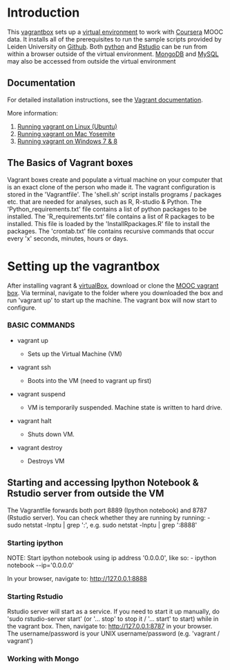 # Introduction

This [vagrantbox](http://docs.vagrantup.com/v2/boxes.html) sets up a [virtual environment](http://en.wikipedia.org/wiki/Virtual_environment_software) to work with [Coursera](https://www.coursera.org/) MOOC data. It installs all of the prerequisites to run the sample scripts provided by Leiden University on [Github](https://github.com/JasperHG90/MOOCs). Both [python](https://www.python.org/) and [Rstudio](http://www.rstudio.com/products/rstudio/) can be run from within a browser outside of the virtual environment. [MongoDB](https://www.mongodb.org/) and [MySQL](https://www.mysql.com/) may also be accessed from outside the virtual environment

## Documentation

For detailed installation instructions, see the [Vagrant documentation](http://docs.vagrantup.com/v2/installation/). 

More information:

 1. [Running vagrant on Linux (Ubuntu)](http://www.cyberciti.biz/cloud-computing/use-vagrant-to-create-small-virtual-lab-on-linux-osx/)
 2. [Running vagrant on Mac Yosemite](http://coolestguidesontheplanet.com/getting-started-vagrant-os-osx-10-9-mavericks/)
 3. [Running vagrant on Windows 7 & 8](http://www.seascapewebdesign.com/blog/part-1-getting-started-vagrant-windows-7-and-8)

## The Basics of Vagrant boxes

Vagrant boxes create and populate a virtual machine on your computer that is an exact clone of the person who made it. The vagrant configuration is stored in the 'Vagrantfile'. The 'shell.sh' script installs programs / packages etc. that are needed for analyses, such as R, R-studio & Python. The 'Python_requirements.txt' file contains a list of python packages to be installed. The 'R_requirements.txt' file contains a list of R packages to be installed. This file is loaded by the 'InstallRpackages.R' file to install the packages. The 'crontab.txt' file contains recursive commands that occur every 'x' seconds, minutes, hours or days.  

# Setting up the vagrantbox

After installing vagrant & [virtualBox](https://www.virtualbox.org/), download or clone the [MOOC vagrant box](https://github.com/JasperHG90/MOOCs/tree/master/workflow/Vagrant_box_MOOCs). Via terminal, navigate to the folder where you downloaded the box and run 'vagrant up' to start up the machine. The vagrant box will now start to configure. 

### BASIC COMMANDS

- vagrant up 
	- Sets up the Virtual Machine (VM)

- vagrant ssh
	- Boots into the VM (need to vagrant up first)

- vagrant suspend
	- VM is temporarily suspended. Machine state is written to hard drive.

- vagrant halt
	- Shuts down VM.

- vagrant destroy
	- Destroys VM

## Starting and accessing Ipython Notebook & Rstudio server from outside the VM

The Vagrantfile forwards both port 8889 (Ipython notebook) and 8787 (Rstudio server). You can check whether they are running by running:
	- sudo netstat -lnptu | grep ':<PORT>', e.g. sudo netstat -lnptu | grep ':8888'

### Starting ipython

NOTE: Start ipython notebook using ip address '0.0.0.0', like so:
	- ipython notebook --ip='0.0.0.0'
	
In your browser, navigate to: http://127.0.0.1:8888

### Starting Rstudio

Rstudio server will start as a service. If you need to start it up manually, do 'sudo rstudio-server start' (or '... stop' to stop it / '... start' to start) while in the vagrant box. Then, navigate to: http://127.0.0.1:8787 in your browser. The username/password is your UNIX username/password (e.g. 'vagrant / vagrant')

### Working with Mongo





